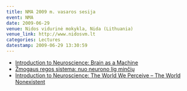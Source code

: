 ```yaml
---
title: NMA 2009 m. vasaros sesija
event: NMA
date: 2009-06-29
venue: Nidos vidurinė mokykla, Nida (Lithuania)
venue_link: http://www.nidosvm.lt
categories: Lectures
datestamp: 2009-06-29 13:30:59
---
```


-   [Introduction to Neuroscience: Brain as a Machine](http://docs.google.com/Presentation?id=dxrn254_36fw466kdb)
-   [Žmogaus regos sistema: nuo neurono lig minčių](http://docs.google.com/Presentation?id=dxrn254_53f2fgp3dw)
-   [Introduction to Neuroscience: The World We Perceive – The World Nonexistent](http://docs.google.com/Presentation?id=dxrn254_60hrgwhfcq)
